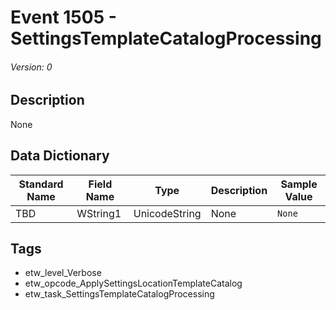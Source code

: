 # Event 1505 - SettingsTemplateCatalogProcessing
###### Version: 0

## Description
None

## Data Dictionary
|Standard Name|Field Name|Type|Description|Sample Value|
|---|---|---|---|---|
|TBD|WString1|UnicodeString|None|`None`|

## Tags
* etw_level_Verbose
* etw_opcode_ApplySettingsLocationTemplateCatalog
* etw_task_SettingsTemplateCatalogProcessing